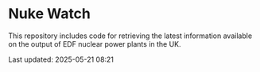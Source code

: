 # Nuke Watch

This repository includes code for retrieving the latest information available on the output of EDF nuclear power plants in the UK.

Last updated: 2025-05-21 08:21